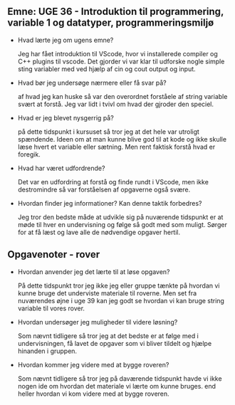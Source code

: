 ## Emne: UGE 36 - Introduktion til programmering, variable 1 og datatyper, programmeringsmiljø

* Hvad lærte jeg om ugens emne?

    Jeg har fået introduktion til VScode, hvor vi installerede compiler og C++ plugins til vscode. Det gjorder vi var klar til udforske nogle simple sting variabler med ved hjælp af cin og cout output og input. 

* Hvad bør jeg undersøge nærmere eller få svar på?

    af hvad jeg kan huske så var den overordnet forståele af string variable svært at forstå. Jeg var lidt i tvivl om hvad der gjroder den speciel.

* Hvad er jeg blevet nysgerrig på?

    på dette tidspunkt i kursuset så tror jeg at det hele var utroligt spændende. Ideen om at man kunne blive god til at kode og ikke skulle læse hvert et variable eller sætning. Men rent faktisk forstå hvad er foregik. 

* Hvad har været udfordrende?

    Det var en udfordring at forstå og finde rundt i VScode, men ikke destromindre så var forståelsen af opgaverne også svære. 

* Hvordan finder jeg informationer? Kan denne taktik forbedres?

    Jeg tror den bedste måde at udvikle sig på nuværende tidspunkt er at møde til hver en undervisning og følge så godt med som muligt. Sørger for at få læst og lave alle de nødvendige opgaver hertil. 

## Opgavenoter - rover

* Hvordan anvender jeg det lærte til at løse opgaven? 

    På dette tidspunkt tror jeg ikke jeg eller gruppe tænkte på hvordan vi kunne bruge det underviste materiale til roverne. Men set fra nuværendes øjne i uge 39 kan jeg godt se hvordan vi kan bruge string variable til vores rover.

* Hvordan undersøger jeg muligheder til videre løsning? 

    Som nævnt tidligere så tror jeg at det bedste er at følge med i undervisningen, få lavet de opgaver som vi bliver tildelt og hjælpe hinanden i gruppen. 

* Hvordan kommer jeg videre med at bygge roveren?

    Som nævnt tidligere så tror jeg på daværende tidspunkt havde vi ikke nogen ide om hvordan det materiale vi lærte om kunne bruges. end heller hvordan vi kom videre med at bygge roveren. 